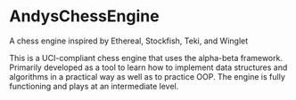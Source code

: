 # AndysChessEngine
A chess engine inspired by Ethereal, Stockfish, Teki, and Winglet

This is a UCI-compliant chess engine that uses the alpha-beta framework. Primarily developed as a tool to learn how to implement data structures and algorithms in a practical way as well as to practice OOP. The engine is fully functioning and plays at an intermediate level.
